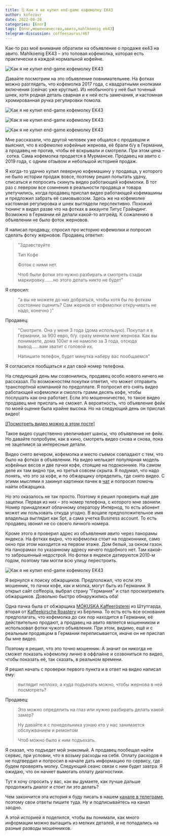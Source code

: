 ```yaml
---
title: 🗒 Как я не купил end-game кофемолку EK43
author: kofezavr
date: 2022-08-28
categories: [Блог]
tags: [блог,мошенничество,авито,mahlkoenig ek43]
telegram-discussion: coffeesaurus/467
--- 
```

Как-то раз моё внимание обратили на объявление о продаже ек43 на авито. Mahlkoenig EK43 – это топовая кофемолка, которая есть практически в каждой нормальной кофейне. 

![Как я не купил end-game кофемолку EK43](/assets/img/posts/22/08/ek43-scam-04.jpg)
<!--more-->

Давайте посмотрим на это объявление повнимательнее. На фотках можно разглядеть, что кофемолка 2017 года, с квадратными кнопками включения (сейчас уже круглые). Из необычного у неё был точеный шнек, хотя родная деталь сварная и к ней есть замечания, и кастомная хромированная ручка регулировки помола. 

![Как я не купил end-game кофемолку EK43](/assets/img/posts/22/08/ek43-scam-03.jpg)

![Как я не купил end-game кофемолку EK43](/assets/img/posts/22/08/ek43-scam-05.jpg)

![Как я не купил end-game кофемолку EK43](/assets/img/posts/22/08/ek43-scam-02.jpg)

Мне рассказали, что другой человек уже общался с продавцом и выяснил, что в кофемолке кофейные жернова, её брали б/у в Германии, а продавец не против, чтобы её вскрывали и смотрели. При этом цена – сотка. Сама кофемолка продается в Мурманске. Продавец на авито с 2019 года, с одним отзывом и небольшой историей продаж. 

Я когда-то удачно купил леверную кофемашину у продавца, у которого не было истории продаж вовсе, поэтому решил попытать удачу, списаться и попросить скинуть видео работающей кофемолки. В тот раз с левером все сомнения в реальности продавца и товара улетучились, когда продавец прислал видео работающей кофемашины и предложил забрать её самовывозом. Здесь же на кофемолке кастомная регулировка и шнек выглядели перспективно. Похожий тюнинг я видел разве что на фотках в аккаунте Титус Грайндинг. Возможно в Германии ей делали какой-то апгрейд. К сожалению в объявлении не было фоток жерновов.

Я написал продавцу, спросил про историю кофемолки и попросил сделать фотку жерновов. Продавец ответил:
> "Здравствуйте
>
> Тип Кофе
>
> Фоток с ними нет.
>
> Чтоб были фотки это нужно разбирать и смотреть сзади маркировку.......но этого делать никто не будет"

Я спросил: 
> "а вы не можете до них добраться, чтобы хотя бы по фоткам состояние оценить? Сам жернов от кофемолки откручивать не надо, конечно )"

Продавец:
> "Смотрите. Она у меня 3 года (дома использую). Покупал я в Германии, за 900 евро, б/у. сразу меняли мне жернова. Как вы понимаете, дома 100кг я не намолю за 3 года, отсюда вывод......вам зватит с головой их.
>
> Напишите телефон, будет минутка наберу вас пообщаемся"

Я согласился пообщаться и дал свой номер телефона.

На следующий день мы созвонились, продавец особо нового ничего не рассказал. По возможностям покупки ответил, что может отправить транспортной компанией по предоплате. Я попросил его снять видео работающей кофемолки и смолоть грамм десять кофе, чтобы послушать как она работает. Если это мошенничество, то такое видео продавец мне прислать не сможет. А вероятность, что объявление фейк по моей оценке была крайне высока. Но на следующий день он прислал видео!

[[Посмотреть видео можно в этом посте]](https://t.me/coffeesaurus/466)

Такое видео существенно увеличивает шансы, что объявление не фейк. Но давайте попробуем, как в кино, смотреть видео снова и снова, пока не зацепимся за интересные детали.

Видео снято вечером, кофемолка и место съемок совпадают с тем, что было на фотках в объявлении. На видео мелькает популярная модель кофейных весов и две пачки кофе, стоящие на подоконнике. На самом деле их там видно три, но третья совсем скрыта. Я подумал, что надо понять, что это за кофе, и по обжарщику определить, где снято видео. С этими мыслями я закинул картинки пачек в [чат](https://t.me/kofezavr/622796) и попросил помочь найти обжарщика.

Но это оказалось не так просто. Поэтому я решил проверить ещё две зацепки. Первая из них – это номер телефона, с которого мне звонили. Номер принадлежит облачному оператору Интернод, то есть абонент может им пользовать откуда угодно. В воцапе предположительное имя владельца выглядит как Spt, а сама учетка Business account. То есть продавец звонил не со своего личного номера.

Кроме этого я проверил адрес из объявления авито через панорамы яндекса. На фотках видно, что кофемолка стоит на подоконнике, само окно при этом находится на первом этаже. Дом белый, за окном газон. На панорамах по указанному адресу ничего подобного нет. Там какой-то заброшенный недострой. Но фотки в яндексе датируются 2010-м годом, поэтому там могли всю улицу перестроить.

![Как я не купил end-game кофемолку EK43](/assets/img/posts/22/08/ek43-scam-01.jpg)

Я вернулся к поиску обжарщиков. Предположил, что если это мошенник, то пачки кофе, как и молка, могут быть из Германии. Я открыл сайт coffeopia, выбрал страну "Германия" и стал просматривать обжарщиков. Довольно быстро обнаружились оба! 

Одна пачка была от обжарщика [MÓKUSKA Kaffeerösterei](https://t.me/kofezavr/622872) из Штутгарда, вторая от [Kaffeekirsche Roastery](https://t.me/kofezavr/622878) из Берлина. То есть есть все основания предполагать, что кофемолка до сих пор находится в Германии, её действительно продают, а продавец на авито является мошенником и использовал фотки чужого объявления. При этом, видимо, ещё и с реальным продавцом в Германии переписывается, иначе он не прислал бы мне видео.

Поэтому я решил, что это точно мошенник. А значит он никогда не сможет показать кофемолку лично в оффлайне и созвониться по видео, чтобы показать её, так сказать, в реальном времени. 

Я решил начать с проверки первого пункта и в ответ на видео написал ему:
> выглядит неплохо, а куда подъехать можно, чтобы жернова в ней посмотреть?

Продавец:
> Это можно определить на глаз или нужно разбирать делать какой замер?
>
> Ну давайте я с понедельника узнаю кто у нас занимается обслужванием и ремонтом
>
> Чтоб можно было к ним подъехать.

Я сказал, что подъедет мой знакомый. А продавец пообещал найти сервис, при условии, что я возьму расходы на себя. Оплату расходов я не подтвердил и попросил в начале дать информацию по сервису, где будем проверять молку. Следующий сеанс связи с ним будет завтра. Я ожидаю, что он начнет вымогать оплату диагностики.

Тут я хочу спросить у вас, как вы думаете, как лучше дальше продолжить диалог и стоит ли это делать?

Чем закончится эта история я буду писать в нашем [канале в телеграме](https://t.me/coffeesaurus/466), поэтому свои ответы пишите туда. Ну и подписывайтесь на канал заодно.

А этой историей я поделился, чтобы вы понимали, как много информации можно вытащить из мелких деталей, и не попадались на разные разводы мошенников.
